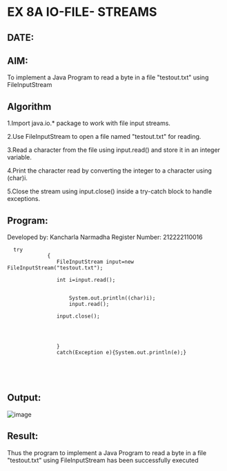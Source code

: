 
# EX 8A IO-FILE- STREAMS
## DATE:
## AIM:
To implement a Java Program to read a byte in a file "testout.txt" using FileInputStream











## Algorithm


1.Import java.io.* package to work with file input streams.

2.Use FileInputStream to open a file named "testout.txt" for reading.

3.Read a character from the file using input.read() and store it in an integer variable.

4.Print the character read by converting the integer to a character using (char)i.

5.Close the stream using input.close() inside a try-catch block to handle exceptions.




## Program:

Developed by: Kancharla Narmadha
Register Number: 212222110016
```
  try
             {
                FileInputStream input=new FileInputStream("testout.txt");
                
                int i=input.read();
            
                
                    System.out.println((char)i);
                    input.read();
                
                input.close();
                

               
  
                }
                catch(Exception e){System.out.println(e);}
               


    
```

## Output:
![image](https://github.com/user-attachments/assets/1c7dc877-9059-482b-9a2d-657b19893e01)


## Result:
Thus the program to implement a Java Program to read a byte in a file "testout.txt" using FileInputStream has been successfully executed









